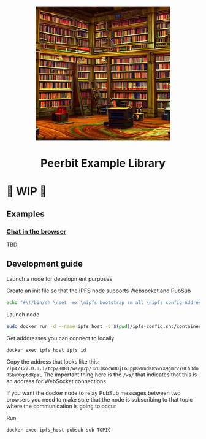 
<br>
<p align="center">
    <img width="350" src="./library.jpeg"  alt="Libraryn">
</p>

<h1 align="center" style="border-bottom: none">
    <strong>
        Peerbit Example Library
        </strong>
</h1>

# 🚧 WIP 🚧

## Examples
### [Chat in the browser](./packages/browser-chat/)


TBD


## Development guide

Launch a node for development purposes

Create an init file so that the IPFS node supports Websocket and PubSub
```sh
echo "#\!/bin/sh \nset -ex \nipfs bootstrap rm all \nipfs config Addresses.Swarm '[\"/ip4/0.0.0.0/tcp/4001\", \"/ip4/0.0.0.0/tcp/8081/ws\", \"/ip6/::/tcp/4001\"]' --json\nipfs config --json Pubsub.Enabled true \nipfs config Swarm.RelayService '{\"Enabled\": true}' --json" > ipfs-config.sh
```

Launch node
```sh
sudo docker run -d --name ipfs_host -v $(pwd)/ipfs-config.sh:/container-init.d/001-test.sh  -p 4001:4001 -p 4001:4001/udp -p 127.0.0.1:8080:8080 -p 127.0.0.1:8081:8081 -p 127.0.0.1:5001:5001 ipfs/kubo:latest daemon
```

Get adddresses you can connect to locally
```
docker exec ipfs_host ipfs id  
```

Copy the address that looks like this:
```/ip4/127.0.0.1/tcp/8081/ws/p2p/12D3KooWDQjLGJppKwWndK8SwYX9gmr2YBCh3doR5bWXxptdKpaL``` 
The important thing here is the ```/ws/``` that indicates that this is an address for WebSocket connections


If you want the docker node to relay PubSub messages between two browsers you need to make sure that the node is subscribing to that topic where the communication is going to occur

Run
```sh
docker exec ipfs_host pubsub sub TOPIC
```